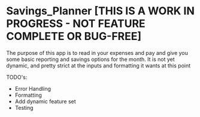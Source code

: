 # Savings_Planner [THIS IS A WORK IN PROGRESS - NOT FEATURE COMPLETE OR BUG-FREE]

<p>The purpose of this app is to read in your expenses and pay and give you some basic reporting and savings options for the month. It is not yet dynamic, and pretty strict at the inputs and formatting it wants at this point</p>

<p>TODO's:</p>
<ul>
  <li>Error Handling</li>
  <li>Formatting</li>
  <li>Add dynamic feature set</li>
  <li>Testing</li>
